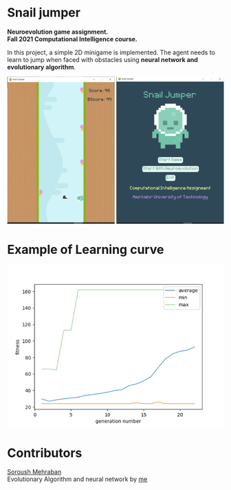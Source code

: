 # Snail jumper
**Neuroevolution game assignment.**  
**Fall 2021 Computational Intelligence course.**  

In this project, a simple 2D minigame is implemented.
The agent needs to learn to jump when faced with obstacles using **neural network and evolutionary algorithm**.

![Snail Jumber](SnailJumper.png)

# Example of Learning curve
![fitness plot](fitness_plot.png)

# Contributors
[Soroush Mehraban](https://github.com/SoroushMehraban)  
Evolutionary Algorithm and neural network by [me](https://github.com/hedzd)
